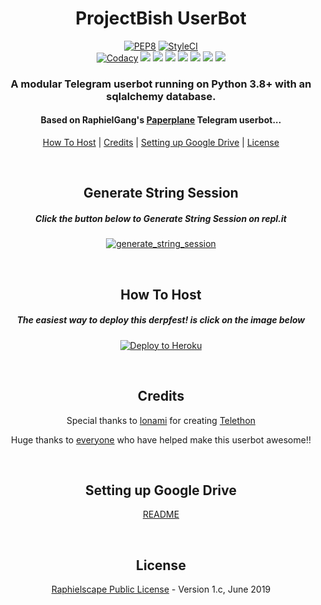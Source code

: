 <h1 align="center">ProjectBish UserBot</h1>
<p align="center">
    <a href="https://github.com/BianSepang/ProjectBish/actions?query=PEP8"> <img src="https://github.com/BianSepang/ProjectBish/workflows/PEP8/badge.svg?branch=master" alt="PEP8" /></a>
    <a href="https://github.styleci.io/repos/261118126?branch=master"><img src="https://github.styleci.io/repos/263736411/shield?branch=master" alt="StyleCI"></a><br>
    <a href="https://app.codacy.com/manual/BianSepang/ProjectBish/dashboard"> <img src="https://img.shields.io/codacy/grade/bb2a5a151ff84686a2f7b87ea9e75a85?color=blue&logo=codacy&style=flat-square" alt="Codacy" /></a>
    <a href="https://github.com/BianSepang/ProjectBish"> <img src="https://img.shields.io/github/repo-size/BianSepang/ProjectBish?logo=github&style=flat-square" /></a>
    <a href="https://github.com/BianSepang/ProjectBish/graphs/contributors"> <img src="https://img.shields.io/github/contributors-anon/BianSepang/ProjectBish?color=blue&label=all%20contributors&logo=github&style=flat-square" /></a>
    <a href="https://github.com/BianSepang/ProjectBish/commits/master"> <img src="https://img.shields.io/github/last-commit/BianSepang/ProjectBish?color=blue&logo=github&style=flat-square" /></a>
    <a href="https://github.com/BianSepang/ProjectBish/network/members"> <img src="https://img.shields.io/github/forks/BianSepang/ProjectBish?logo=github&style=flat-square" /></a>
    <a href="https://hub.docker.com/r/biansepang/p-bish"> <img src="https://img.shields.io/docker/image-size/biansepang/p-bish/groovy?label=docker%20image%20size&logo=docker&style=flat-square" /></a>
    <a href="https://hub.docker.com/r/biansepang/p-bish/tags"> <img src="https://img.shields.io/docker/v/biansepang/p-bish/groovy?label=docker%20version&logo=docker&style=flat-square" /></a>
    <a href="https://pypi.org/project/Telethon/"> <img src="https://img.shields.io/pypi/v/telethon?label=telethon&logo=pypi&logoColor=white&style=flat-square" /></a>
</p>    
<h3 align="center">A modular Telegram userbot running on Python 3.8+ with an sqlalchemy database.</h3>
<h4 align="center">Based on RaphielGang's <a href="https://github.com/RaphielGang/Telegram-UserBot">Paperplane</a> Telegram userbot...</h4>
<p align="center"><a href="#how-to-host">How To Host</a> | <a href="#credits">Credits</a> | <a href="#setting-up-google-drive">Setting up Google Drive</a> | <a href="#license">License</a></p>
<p align="center">&nbsp;</p>
<h2 align="center">Generate String Session</h2>
<h5 align="center">Click the button below to Generate String Session on repl.it</h5>
<p align="center"><a href="http://stringsession.biansepang.repl.run/"> <img src="https://img.shields.io/badge/run-string__session.py-blue?style=for-the-badge&logo=repl.it" alt="generate_string_session" /></a></p>
<p align="center">&nbsp;</p>
<h2 align="center">How To Host</h2>
<h5 align="center">The easiest way to deploy this derpfest! is click on the image below</h5>
<p align="center"><a href="https://heroku.com/deploy?template=https://github.com/BianSepang/ProjectBish/tree/master"> <img src="https://camo.githubusercontent.com/83b0e95b38892b49184e07ad572c94c8038323fb/68747470733a2f2f7777772e6865726f6b7563646e2e636f6d2f6465706c6f792f627574746f6e2e737667" alt="Deploy to Heroku" /></a></p>
<p align="center">&nbsp;</p>
<h2 align="center">Credits</h2>
<p align="center">Special thanks to <a href="https://lonami.dev/">lonami</a> for creating <a href="https://github.com/lonamiwebs/Telethon">Telethon</a>
<p align="center">Huge thanks to <a href="https://github.com/adekmaulana/ProjectBish/graphs/contributors">everyone</a> who have helped make this userbot awesome!!</p>
<p align="center">&nbsp;</p>
<h2 align="center">Setting up Google Drive</h2>
<p align="center"><a href="https://telegra.ph/How-To-Setup-Google-Drive-04-03">README</a></p>
<p align="center">&nbsp;</p>
<h2 align="center">License</h2>
<p align="center"><a href="https://github.com/adekmaulana/ProjectBish/blob/master/LICENSE">Raphielscape Public License</a> - Version 1.c, June 2019</p>
    